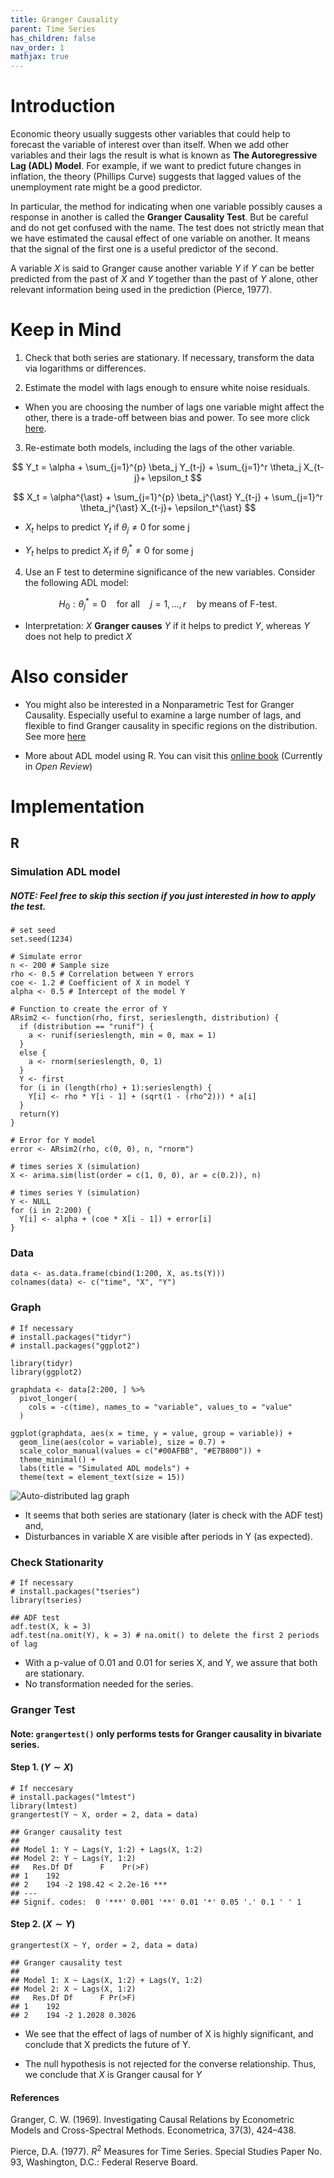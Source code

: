 ```yaml
---
title: Granger Causality
parent: Time Series
has_children: false
nav_order: 1
mathjax: true
---
```


# Introduction

Economic theory usually suggests other variables that could help to forecast the variable of interest over than itself. When we add other variables and their lags the result is what is known as **The Autoregressive Lag (ADL) Model**. For example, if we want to predict future changes in inflation, the theory (Phillips Curve) suggests that lagged values of the unemployment rate might be a good predictor.

In particular, the method for indicating when one variable possibly causes a response in another is called the **Granger Causality Test**. But be careful and do not get confused with the name. The test does not strictly mean that we have estimated the causal effect of one variable on another. It means that the signal of the first one is a useful predictor of the second.

A variable $X$ is said to Granger cause another variable $Y$ if $Y$ can be better predicted from the past of $X$ and $Y$ together than the past of $Y$ alone, other relevant information being used in the prediction (Pierce, 1977).

# Keep in Mind

1. Check that both series are stationary. If necessary, transform the data via logarithms or differences.

2. Estimate the model with lags enough to ensure white noise residuals.

* When you are choosing the number of lags one variable might affect the other, there is a trade-off between bias and power. To see more click [here](https://stats.stackexchange.com/questions/107954/lag-order-for-granger-causality-test).

3. Re-estimate both models, including the lags of the other variable.

$$
Y_t = \alpha + \sum_{j=1}^{p} \beta_j Y_{t-j} + \sum_{j=1}^r \theta_j X_{t-j}+ \epsilon_t
$$

$$
X_t = \alpha^{\ast} + \sum_{j=1}^{p} \beta_j^{\ast} Y_{t-j} + \sum_{j=1}^r \theta_j^{\ast} X_{t-j}+ \epsilon_t^{\ast}
$$


* $X_t$ helps to predict $Y_t$ if $\theta_j \neq 0$ for some j

* $Y_t$ helps to predict $X_t$ if $\theta_j^{\ast} \neq 0$ for some j


4. Use an F test to determine significance of the new variables. Consider the following ADL model:

$$
H_0: \theta_j^{\ast} =0  \quad \text{for all} \quad j = 1,\dots, r \quad \text{by means of F-test}.
$$

* Interpretation: $X$ **Granger causes** $Y$ if it helps to predict $Y$, whereas $Y$ does not help to predict $X$



# Also consider

* You might also be interested in a Nonparametric Test for Granger Causality. Especially useful to examine a large number of lags, and flexible to find Granger causality in specific regions on the distribution. See more [here](https://amstat.tandfonline.com/doi/full/10.1080/07350015.2015.1026774#.XukfwbySmUk)


* More about ADL model using R. You can visit this [online book](https://www.econometrics-with-r.org/14-5-apatadlm.html) (Currently in *Open Review*)



# Implementation

## R

### Simulation ADL model

##### NOTE: Feel free to skip this section if you just interested in how to apply the test.


```r?example=grangertest
# set seed
set.seed(1234)

# Simulate error
n <- 200 # Sample size
rho <- 0.5 # Correlation between Y errors
coe <- 1.2 # Coefficient of X in model Y
alpha <- 0.5 # Intercept of the model Y

# Function to create the error of Y
ARsim2 <- function(rho, first, serieslength, distribution) {
  if (distribution == "runif") {
    a <- runif(serieslength, min = 0, max = 1)
  }
  else {
    a <- rnorm(serieslength, 0, 1)
  }
  Y <- first
  for (i in (length(rho) + 1):serieslength) {
    Y[i] <- rho * Y[i - 1] + (sqrt(1 - (rho^2))) * a[i]
  }
  return(Y)
}

# Error for Y model
error <- ARsim2(rho, c(0, 0), n, "rnorm")

# times series X (simulation)
X <- arima.sim(list(order = c(1, 0, 0), ar = c(0.2)), n)

# times series Y (simulation)
Y <- NULL
for (i in 2:200) {
  Y[i] <- alpha + (coe * X[i - 1]) + error[i]
}

```


### Data

```r?example=grangertest
data <- as.data.frame(cbind(1:200, X, as.ts(Y)))
colnames(data) <- c("time", "X", "Y")
```

### Graph

```r?example=grangertest
# If necessary
# install.packages("tidyr")
# install.packages("ggplot2")

library(tidyr)
library(ggplot2)

graphdata <- data[2:200, ] %>%
  pivot_longer(
    cols = -c(time), names_to = "variable", values_to = "value"
  )

ggplot(graphdata, aes(x = time, y = value, group = variable)) +
  geom_line(aes(color = variable), size = 0.7) +
  scale_color_manual(values = c("#00AFBB", "#E7B800")) +
  theme_minimal() +
  labs(title = "Simulated ADL models") +
  theme(text = element_text(size = 15))

```

![Auto-distributed lag graph](/Images/Granger_Causality/R_adl.png)

* It seems that both series are stationary (later is check with the ADF test) and,
* Disturbances in variable X are visible after periods in Y (as expected).

### Check Stationarity

```r?example=grangertest
# If necessary
# install.packages("tseries")
library(tseries)

## ADF test
adf.test(X, k = 3)
adf.test(na.omit(Y), k = 3) # na.omit() to delete the first 2 periods of lag

```

* With a p-value of 0.01 and 0.01 for series X, and Y, we assure that both are stationary.
* No transformation needed for the series.

### Granger Test

#### Note: `grangertest()` only performs tests for Granger causality in bivariate series.

#### Step 1. $(Y\sim X)$

```r?example=grangertest
# If neccesary
# install.packages("lmtest")
library(lmtest)
grangertest(Y ~ X, order = 2, data = data)

```

```
## Granger causality test
##
## Model 1: Y ~ Lags(Y, 1:2) + Lags(X, 1:2)
## Model 2: Y ~ Lags(Y, 1:2)
##   Res.Df Df      F    Pr(>F)
## 1    192
## 2    194 -2 198.42 < 2.2e-16 ***
## ---
## Signif. codes:  0 '***' 0.001 '**' 0.01 '*' 0.05 '.' 0.1 ' ' 1
```

#### Step 2. $(X \sim Y)$

```r?example=grangertest
grangertest(X ~ Y, order = 2, data = data)

```

```
## Granger causality test
##
## Model 1: X ~ Lags(X, 1:2) + Lags(Y, 1:2)
## Model 2: X ~ Lags(X, 1:2)
##   Res.Df Df      F Pr(>F)
## 1    192
## 2    194 -2 1.2028 0.3026
```

* We see that the effect of lags of number of X is highly significant, and conclude that X predicts the future of Y.

* The null hypothesis is not rejected for the converse relationship. Thus, we conclude that $X$ is Granger causal for $Y$


#### References

Granger, C. W. (1969). Investigating Causal Relations by Econometric Models and Cross-Spectral Methods. Econometrica, 37(3), 424–438.

Pierce, D.A. (1977). $R^2$ Measures for Time Series. Special Studies Paper
No. 93, Washington, D.C.: Federal Reserve Board.
